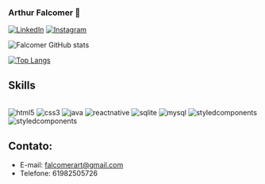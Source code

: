 
### Arthur Falcomer 👋

[![LinkedIn](https://img.shields.io/badge/LinkedIn-0077B5?style=for-the-badge&logo=linkedin&logoColor=white)](https://www.linkedin.com/in/arthur-falcomer-180b8a180/)
[![Instagram](https://img.shields.io/badge/Instagram-E4405F?style=for-the-badge&logo=instagram&logoColor=white)](https://www.instagram.com/art.falcomer/)

![Falcomer GitHub stats](https://github-readme-stats.vercel.app/api?username=devfalcomer&show_icons=true&theme=tokyonight)

[![Top Langs](https://github-readme-stats.vercel.app/api/top-langs/?username=devfalcomer)](https://github.com/anuraghazra/github-readme-stats)

## Skills

<div style="display: inline_block"></br>
<img aling="center" src="https://img.shields.io/badge/HTML-239120?style=for-the-badge&logo=html5&logoColor=white" alt="html5"/>
<img aling="center" src="https://img.shields.io/badge/CSS-239120?&style=for-the-badge&logo=css3&logoColor=white" alt="css3"/>
<img aling="center" src="https://img.shields.io/badge/Java-ED8B00?style=for-the-badge&logo=java&logoColor=white" alt="java"/>
<img aling="center" src="https://img.shields.io/badge/React_Native-20232A?style=for-the-badge&logo=react&logoColor=61DAFB" alt="reactnative"/>
<img aling="center" src="https://img.shields.io/badge/SQLite-07405E?style=for-the-badge&logo=sqlite&logoColor=white" alt="sqlite"/>
<img aling="center" src="https://img.shields.io/badge/MySQL-00000F?style=for-the-badge&logo=mysql&logoColor=white" alt="mysql"/>
<img aling="center" src="https://img.shields.io/badge/styled--components-DB7093?style=for-the-badge&logo=styled-components&logoColor=white" alt="styledcomponents"/>
<img aling="center" src="https://img.shields.io/badge/TypeScript-007ACC?style=for-the-badge&logo=typescript&logoColor=white" alt="styledcomponents"/>
</div>

## Contato:
- E-mail: falcomerart@gmail.com
- Telefone: 61982505726
